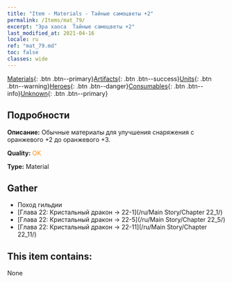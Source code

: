 ```yaml
---
title: "Item - Materials - Тайные самоцветы +2"
permalink: /Items/mat_79/
excerpt: "Эра хаоса  Тайные самоцветы +2"
last_modified_at: 2021-04-16
locale: ru
ref: "mat_79.md"
toc: false
classes: wide
---
```

 [Materials](/ru/Items/){: .btn .btn--primary}[Artifacts](/ru/Items/Artifacts/){: .btn .btn--success}[Units](/ru/Items/Units/){: .btn .btn--warning}[Heroes](/ru/Items/Heroes/){: .btn .btn--danger}[Consumables](/ru/Items/Consumables/){: .btn .btn--info}[Unknown](/ru/Items/Unknown/){: .btn .btn--primary}

## Подробности
 **Описание:** Обычные материалы для улучшения снаряжения c оранжевого +2 до оранжевого +3.

 **Quality:** <span style="color: #FF8C00">OK</span>

 **Type:** Material

## Gather

*    Поход гильдии 
*    [Глава 22: Кристальный дракон -> 22-1](/ru/Main Story/Chapter 22_1/) 
*    [Глава 22: Кристальный дракон -> 22-5](/ru/Main Story/Chapter 22_5/) 
*    [Глава 22: Кристальный дракон -> 22-11](/ru/Main Story/Chapter 22_11/) 

## This item contains:

  None


